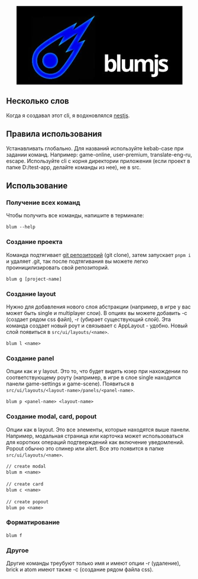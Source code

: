 <div align="center">
    <img src="BlumjsLogo.webp"/>
</div>

## Несколько слов

Когда я создавал этот cli, я водхновлялся [nestjs](https://www.npmjs.com/package/@nestjs/cli).

## Правила использования

Устанавливать глобально. Для названий используйте kebab-case при задании команд. Например: game-online, user-premium, translate-eng-ru, escape. Используйте cli с корня директории приложения (если проект в папке D:/test-app, делайте команды из нее), не в src.

## Использование

### Получение всех команд

Чтобы получить все команды, напишите в терминале:

```
blum --help
```

### Создание проекта

Команда подтягивает [git репозиторий](https://github.com/avocadoteam/react-template) (git clone), затем запускает `pnpm i` и удаляет .git, так после подтягивания вы можете легко проиницилизировать свой репозиторий.

```
blum g [project-name]
```

### Создание layout

Нужно для добавления нового слоя абстракции (например, в игре у вас может быть single и multiplayer слои). В опциях вы можете добавить -c (создает рядом css файл), -r (убирает существующий слой). Эта команда создает новый роут и связывает с AppLayout - удобно. Новый слой появиться в `src/ui/layouts/<name>`.

```
blum l <name>
```

### Создание panel

Опции как и у layout. Это то, что будет видеть юзер при нахождении по соответствующему роуту (например, в игре в слое single находится панели game-settings и game-scene). Появиться в `src/ui/layouts/<layout-name>/panels/<panel-name>`.

```
blum p <panel-name> <layout-name>
```

### Создание modal, card, popout

Опции как в layout. Это все элементы, которые находятся выше панели. Например, модальная страница или карточка может использоваться для коротких операций подтверждений как включение уведомлений. Popout обычно это спинер или alert. Все это появится в папке `src/ui/layouts/<name>`.

```
// create modal
blum m <name>

// create card
blum c <name>

// create popout
blum po <name>
```

### Форматирование

```
blum f
```

### Другое

Другие команды треубуют только имя и имеют опции -r (удаление), brick и atom имеют также -c (создание рядом файла css).
